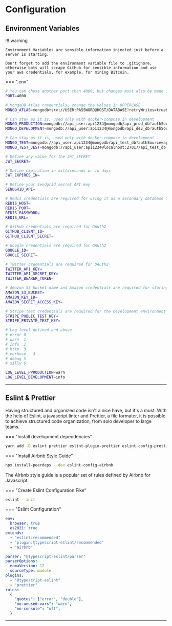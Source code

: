 # Configuration

## Environment Variables

!!! warning

    Environment Variables are sensible information injected just before a server is starting.

    Don't forget to add the environment variable file to .gitignore, otherwise bots will scrape GitHub for sensible information and use your aws credentials, for example, for mining Bitcoin.

=== ".env"

```sh
# You can chose another port than 4000, but changes must also be made in the client .env file
PORT=4000

# MongoDB Atlas credentials, change the values in UPPERCASE
MONGO_ATLAS=mongodb+srv://USER:PASSWORD@HOST/DATABASE?retryWrites=true&w=majority

# Can stay as it is, used only with docker-compose in development
MONGO_PRODUCTION=mongodb://api_user:api1234@mongodb/api_prod_db?authSource=api_prod_db&readPreference=primary&appname=MongoDB%20Compass&ssl=false
MONGO_DEVELOPMENT=mongodb://api_user:api1234@mongodb/api_dev_db?authSource=api_dev_db&readPreference=primary&appname=MongoDB%20Compass&ssl=false

# Can stay as it is, used only with docker-compose in development
MONGO_TEST=mongodb://api_user:api1234@mongodb/api_test_db?authSource=api_test_db&readPreference=primary&appname=MongoDB%20Compass&ssl=false
MONGO_TEST_JEST=mongodb://api_user:api1234@localhost:27017/api_test_db?authSource=api_test_db&readPreference=primary&appname=MongoDB%20Compass&ssl=false

# Define any value for the JWT_SECRET
JWT_SECRET=

# Define expiration in milliseconds or in days
JWT_EXPIRES_IN=

# Define your Sendgrid secret API key
SENDGRID_API=

# Redis credentials are required for using it as a secondary database for TTL values
REDIS_HOST=
REDIS_PORT=
REDIS_PASSWORD=
REDIS_URL=

# Github credentials are required for OAuth2
GITHUB_CLIENT_ID=
GITHUB_CLIENT_SECRET=

# Google credentials are required for OAuth2
GOOGLE_ID=
GOOGLE_SECRET=

# Twitter credentials are required for OAuth2
TWITTER_API_KEY=
TWITTER_API_SECRET_KEY=
TWITTER_BEARER_TOKEN=

# Amazon S3 bucket name and Amazon credentials are required for storing images on S3
AMAZON_S3_BUCKET=
AMAZON_KEY_ID=
AMAZON_SECRET_ACCESS_KEY=

# Stripe test credentials are required for the development environment
STRIPE_PUBLIC_TEST_KEY=
STRIPE_PRIVATE_TEST_KEY=

# Log level defined and above
# error	0
# warn	1
# info	2
# http	3
# verbose	4
# debug	5
# silly 6

LOG_LEVEL_PPRODUCTION=warn
LOG_LEVEL_DEVELOPMENT=info
```

<hr/>

## Eslint & Prettier

Having structured and organized code isn't a nice have, but it's a must. With the help of Eslint, a javascript linter and Prettier, a file formater, it is possible to achieve structured code organization, from solo developer to large teams.

=== "Install development dependencies"

```bash
yarn add -D eslint prettier eslint-plugin-prettier eslint-config-prettier eslint-plugin-node eslint-config-node
```

=== "Install Airbnb Style Guide"

```bash
npx install-peerdeps --dev eslint-config-airbnb
```

The Airbnb style guide is a popular set of rules defined by Airbnb for Javascript

=== "Create Eslint Configuration Fike"

```bash
eslint --init
```

=== "Eslint Configuration"

```yaml
env:
  browser: true
  es2021: true
extends:
  - "eslint:recommended"
  - "plugin:@typescript-eslint/recommended"
  - "airbnb"

parser: "@typescript-eslint/parser"
parserOptions:
  ecmaVersion: 12
  sourceType: module
plugins:
  - "@typescript-eslint"
  - "prettier"
rules:
  {
    "quotes": ["error", "double"],
    "no-unused-vars": "warn",
    "no-console": "off",
  }
```

<hr/>
